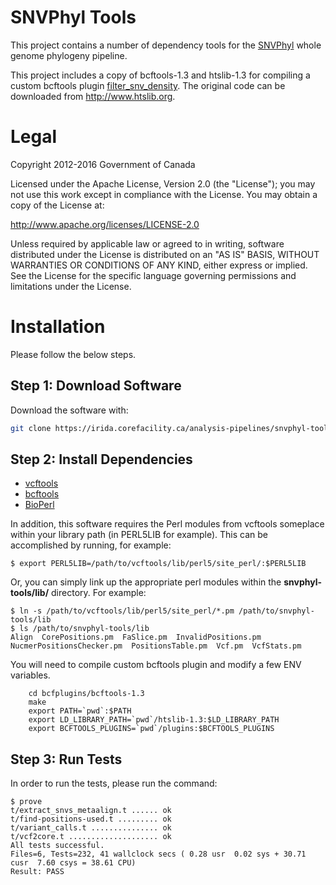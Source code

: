SNVPhyl Tools
=============

This project contains a number of dependency tools for the [SNVPhyl][] whole genome phylogeny pipeline.

This project includes a copy of bcftools-1.3 and htslib-1.3 for compiling a custom bcftools plugin [filter_snv_density][].  The original code can be downloaded from <http://www.htslib.org>.

Legal
=====

Copyright 2012-2016 Government of Canada

Licensed under the Apache License, Version 2.0 (the "License"); you may not use
this work except in compliance with the License. You may obtain a copy of the
License at:

http://www.apache.org/licenses/LICENSE-2.0

Unless required by applicable law or agreed to in writing, software distributed
under the License is distributed on an "AS IS" BASIS, WITHOUT WARRANTIES OR
CONDITIONS OF ANY KIND, either express or implied. See the License for the
specific language governing permissions and limitations under the License.

Installation
============

Please follow the below steps.

Step 1: Download Software
-------------------------

Download the software with:

```bash
git clone https://irida.corefacility.ca/analysis-pipelines/snvphyl-tools.git
```

Step 2: Install Dependencies
----------------------------

* [vcftools](http://vcftools.sourceforge.net/)
* [bcftools](http://www.htslib.org/download/)
* [BioPerl](http://www.bioperl.org/wiki/Main_Page)

In addition, this software requires the Perl modules from vcftools someplace within your library path (in PERL5LIB for example).  This can be accomplished by running, for example:

	$ export PERL5LIB=/path/to/vcftools/lib/perl5/site_perl/:$PERL5LIB

Or, you can simply link up the appropriate perl modules within the **snvphyl-tools/lib/** directory.  For example:

	$ ln -s /path/to/vcftools/lib/perl5/site_perl/*.pm /path/to/snvphyl-tools/lib
	$ ls /path/to/snvphyl-tools/lib
	Align  CorePositions.pm  FaSlice.pm  InvalidPositions.pm  NucmerPositionsChecker.pm  PositionsTable.pm  Vcf.pm  VcfStats.pm

You will need to compile custom bcftools plugin and modify a few ENV variables.
```
	cd bcfplugins/bcftools-1.3
	make
	export PATH=`pwd`:$PATH
	export LD_LIBRARY_PATH=`pwd`/htslib-1.3:$LD_LIBRARY_PATH
	export BCFTOOLS_PLUGINS=`pwd`/plugins:$BCFTOOLS_PLUGINS
```

Step 3: Run Tests
-----------------

In order to run the tests, please run the command:

	$ prove
	t/extract_snvs_metaalign.t ...... ok   
	t/find-positions-used.t ......... ok   
	t/variant_calls.t ............... ok     
	t/vcf2core.t .................... ok    
	All tests successful.
	Files=6, Tests=232, 41 wallclock secs ( 0.28 usr  0.02 sys + 30.71 cusr  7.60 csys = 38.61 CPU)
	Result: PASS


[SNVPhyl]: http://snvphyl.readthedocs.org/
[filter_snv_density]: bcfplugins/bcftools-1.3/plugins/filter_snv_density.c
